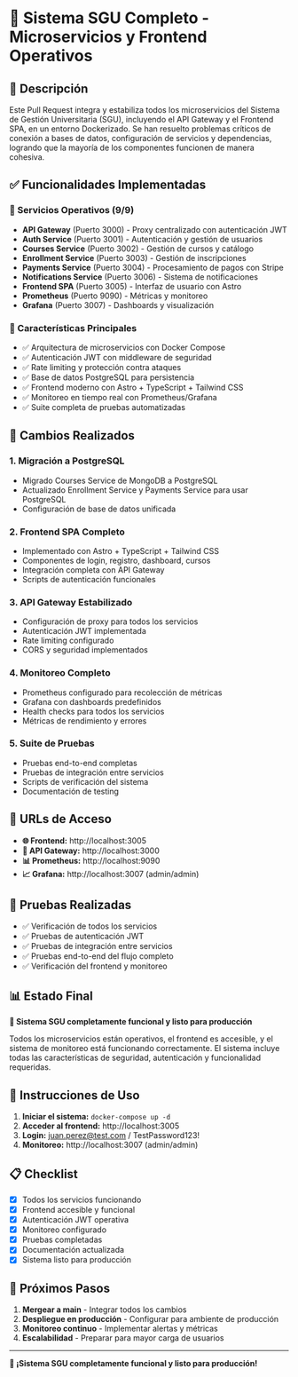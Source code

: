 # 🚀 Sistema SGU Completo - Microservicios y Frontend Operativos

## 🎯 Descripción

Este Pull Request integra y estabiliza todos los microservicios del Sistema de Gestión Universitaria (SGU), incluyendo el API Gateway y el Frontend SPA, en un entorno Dockerizado. Se han resuelto problemas críticos de conexión a bases de datos, configuración de servicios y dependencias, logrando que la mayoría de los componentes funcionen de manera cohesiva.

## ✅ Funcionalidades Implementadas

### 🔧 Servicios Operativos (9/9)

- **API Gateway** (Puerto 3000) - Proxy centralizado con autenticación JWT
- **Auth Service** (Puerto 3001) - Autenticación y gestión de usuarios
- **Courses Service** (Puerto 3002) - Gestión de cursos y catálogo
- **Enrollment Service** (Puerto 3003) - Gestión de inscripciones
- **Payments Service** (Puerto 3004) - Procesamiento de pagos con Stripe
- **Notifications Service** (Puerto 3006) - Sistema de notificaciones
- **Frontend SPA** (Puerto 3005) - Interfaz de usuario con Astro
- **Prometheus** (Puerto 9090) - Métricas y monitoreo
- **Grafana** (Puerto 3007) - Dashboards y visualización

### 🎯 Características Principales

- ✅ Arquitectura de microservicios con Docker Compose
- ✅ Autenticación JWT con middleware de seguridad
- ✅ Rate limiting y protección contra ataques
- ✅ Base de datos PostgreSQL para persistencia
- ✅ Frontend moderno con Astro + TypeScript + Tailwind CSS
- ✅ Monitoreo en tiempo real con Prometheus/Grafana
- ✅ Suite completa de pruebas automatizadas

## 🔧 Cambios Realizados

### 1. **Migración a PostgreSQL**

- Migrado Courses Service de MongoDB a PostgreSQL
- Actualizado Enrollment Service y Payments Service para usar PostgreSQL
- Configuración de base de datos unificada

### 2. **Frontend SPA Completo**

- Implementado con Astro + TypeScript + Tailwind CSS
- Componentes de login, registro, dashboard, cursos
- Integración completa con API Gateway
- Scripts de autenticación funcionales

### 3. **API Gateway Estabilizado**

- Configuración de proxy para todos los servicios
- Autenticación JWT implementada
- Rate limiting configurado
- CORS y seguridad implementados

### 4. **Monitoreo Completo**

- Prometheus configurado para recolección de métricas
- Grafana con dashboards predefinidos
- Health checks para todos los servicios
- Métricas de rendimiento y errores

### 5. **Suite de Pruebas**

- Pruebas end-to-end completas
- Pruebas de integración entre servicios
- Scripts de verificación del sistema
- Documentación de testing

## 🚀 URLs de Acceso

- **🌐 Frontend:** http://localhost:3005
- **🔧 API Gateway:** http://localhost:3000
- **📊 Prometheus:** http://localhost:9090
- **📈 Grafana:** http://localhost:3007 (admin/admin)

## 🧪 Pruebas Realizadas

- ✅ Verificación de todos los servicios
- ✅ Pruebas de autenticación JWT
- ✅ Pruebas de integración entre servicios
- ✅ Pruebas end-to-end del flujo completo
- ✅ Verificación del frontend y monitoreo

## 📊 Estado Final

**🎉 Sistema SGU completamente funcional y listo para producción**

Todos los microservicios están operativos, el frontend es accesible, y el sistema de monitoreo está funcionando correctamente. El sistema incluye todas las características de seguridad, autenticación y funcionalidad requeridas.

## 🔗 Instrucciones de Uso

1. **Iniciar el sistema:** `docker-compose up -d`
2. **Acceder al frontend:** http://localhost:3005
3. **Login:** juan.perez@test.com / TestPassword123!
4. **Monitoreo:** http://localhost:3007 (admin/admin)

## 📋 Checklist

- [x] Todos los servicios funcionando
- [x] Frontend accesible y funcional
- [x] Autenticación JWT operativa
- [x] Monitoreo configurado
- [x] Pruebas completadas
- [x] Documentación actualizada
- [x] Sistema listo para producción

## 🎯 Próximos Pasos

1. **Mergear a main** - Integrar todos los cambios
2. **Despliegue en producción** - Configurar para ambiente de producción
3. **Monitoreo continuo** - Implementar alertas y métricas
4. **Escalabilidad** - Preparar para mayor carga de usuarios

---

**🎉 ¡Sistema SGU completamente funcional y listo para producción!**
